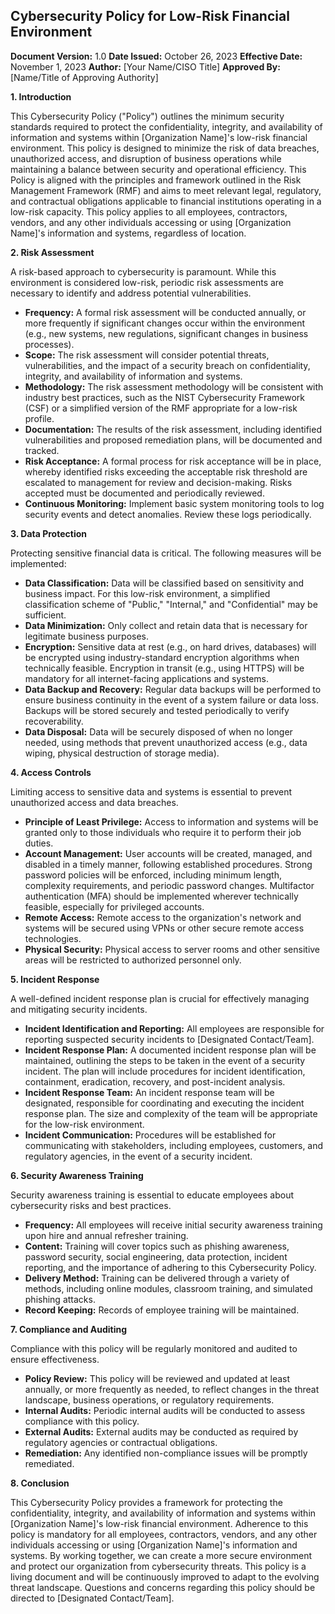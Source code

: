 ## Cybersecurity Policy for Low-Risk Financial Environment

**Document Version:** 1.0
**Date Issued:** October 26, 2023
**Effective Date:** November 1, 2023
**Author:** [Your Name/CISO Title]
**Approved By:** [Name/Title of Approving Authority]

**1. Introduction**

This Cybersecurity Policy ("Policy") outlines the minimum security standards required to protect the confidentiality, integrity, and availability of information and systems within [Organization Name]'s low-risk financial environment. This policy is designed to minimize the risk of data breaches, unauthorized access, and disruption of business operations while maintaining a balance between security and operational efficiency. This Policy is aligned with the principles and framework outlined in the Risk Management Framework (RMF) and aims to meet relevant legal, regulatory, and contractual obligations applicable to financial institutions operating in a low-risk capacity.  This policy applies to all employees, contractors, vendors, and any other individuals accessing or using [Organization Name]'s information and systems, regardless of location.

**2. Risk Assessment**

A risk-based approach to cybersecurity is paramount. While this environment is considered low-risk, periodic risk assessments are necessary to identify and address potential vulnerabilities.

*   **Frequency:** A formal risk assessment will be conducted annually, or more frequently if significant changes occur within the environment (e.g., new systems, new regulations, significant changes in business processes).
*   **Scope:** The risk assessment will consider potential threats, vulnerabilities, and the impact of a security breach on confidentiality, integrity, and availability of information and systems.
*   **Methodology:** The risk assessment methodology will be consistent with industry best practices, such as the NIST Cybersecurity Framework (CSF) or a simplified version of the RMF appropriate for a low-risk profile.
*   **Documentation:** The results of the risk assessment, including identified vulnerabilities and proposed remediation plans, will be documented and tracked.
*   **Risk Acceptance:**  A formal process for risk acceptance will be in place, whereby identified risks exceeding the acceptable risk threshold are escalated to management for review and decision-making.  Risks accepted must be documented and periodically reviewed.
*   **Continuous Monitoring:**  Implement basic system monitoring tools to log security events and detect anomalies.  Review these logs periodically.

**3. Data Protection**

Protecting sensitive financial data is critical. The following measures will be implemented:

*   **Data Classification:** Data will be classified based on sensitivity and business impact.  For this low-risk environment, a simplified classification scheme of "Public," "Internal," and "Confidential" may be sufficient.
*   **Data Minimization:**  Only collect and retain data that is necessary for legitimate business purposes.
*   **Encryption:** Sensitive data at rest (e.g., on hard drives, databases) will be encrypted using industry-standard encryption algorithms when technically feasible.  Encryption in transit (e.g., using HTTPS) will be mandatory for all internet-facing applications and systems.
*   **Data Backup and Recovery:**  Regular data backups will be performed to ensure business continuity in the event of a system failure or data loss. Backups will be stored securely and tested periodically to verify recoverability.
*   **Data Disposal:** Data will be securely disposed of when no longer needed, using methods that prevent unauthorized access (e.g., data wiping, physical destruction of storage media).

**4. Access Controls**

Limiting access to sensitive data and systems is essential to prevent unauthorized access and data breaches.

*   **Principle of Least Privilege:**  Access to information and systems will be granted only to those individuals who require it to perform their job duties.
*   **Account Management:**  User accounts will be created, managed, and disabled in a timely manner, following established procedures.  Strong password policies will be enforced, including minimum length, complexity requirements, and periodic password changes. Multifactor authentication (MFA) should be implemented wherever technically feasible, especially for privileged accounts.
*   **Remote Access:** Remote access to the organization's network and systems will be secured using VPNs or other secure remote access technologies.
*   **Physical Security:** Physical access to server rooms and other sensitive areas will be restricted to authorized personnel only.

**5. Incident Response**

A well-defined incident response plan is crucial for effectively managing and mitigating security incidents.

*   **Incident Identification and Reporting:**  All employees are responsible for reporting suspected security incidents to [Designated Contact/Team].
*   **Incident Response Plan:**  A documented incident response plan will be maintained, outlining the steps to be taken in the event of a security incident.  The plan will include procedures for incident identification, containment, eradication, recovery, and post-incident analysis.
*   **Incident Response Team:** An incident response team will be designated, responsible for coordinating and executing the incident response plan. The size and complexity of the team will be appropriate for the low-risk environment.
*   **Incident Communication:** Procedures will be established for communicating with stakeholders, including employees, customers, and regulatory agencies, in the event of a security incident.

**6. Security Awareness Training**

Security awareness training is essential to educate employees about cybersecurity risks and best practices.

*   **Frequency:**  All employees will receive initial security awareness training upon hire and annual refresher training.
*   **Content:** Training will cover topics such as phishing awareness, password security, social engineering, data protection, incident reporting, and the importance of adhering to this Cybersecurity Policy.
*   **Delivery Method:** Training can be delivered through a variety of methods, including online modules, classroom training, and simulated phishing attacks.
*   **Record Keeping:** Records of employee training will be maintained.

**7. Compliance and Auditing**

Compliance with this policy will be regularly monitored and audited to ensure effectiveness.

*   **Policy Review:** This policy will be reviewed and updated at least annually, or more frequently as needed, to reflect changes in the threat landscape, business operations, or regulatory requirements.
*   **Internal Audits:**  Periodic internal audits will be conducted to assess compliance with this policy.
*   **External Audits:** External audits may be conducted as required by regulatory agencies or contractual obligations.
*   **Remediation:**  Any identified non-compliance issues will be promptly remediated.

**8. Conclusion**

This Cybersecurity Policy provides a framework for protecting the confidentiality, integrity, and availability of information and systems within [Organization Name]'s low-risk financial environment.  Adherence to this policy is mandatory for all employees, contractors, vendors, and any other individuals accessing or using [Organization Name]'s information and systems.  By working together, we can create a more secure environment and protect our organization from cybersecurity threats. This policy is a living document and will be continuously improved to adapt to the evolving threat landscape. Questions and concerns regarding this policy should be directed to [Designated Contact/Team].
